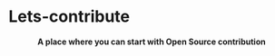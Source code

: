 # Lets-contribute
<div align="center"> <b>A place where you can start with Open Source contribution<b> </div>
